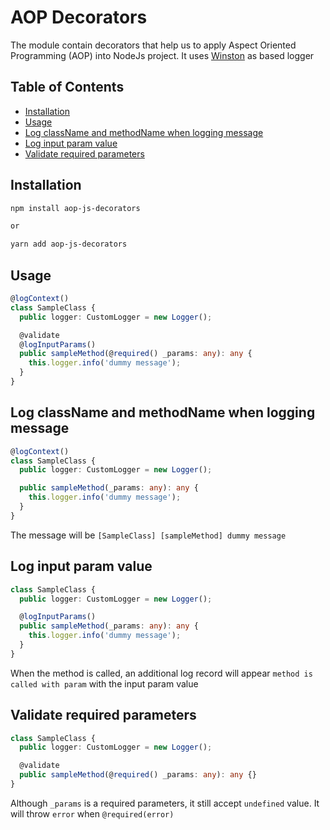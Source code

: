 # AOP Decorators

The module contain decorators that help us to apply Aspect Oriented Programming (AOP) into NodeJs project. It uses [Winston](https://www.npmjs.com/package/winston) as based logger

## Table of Contents

- [Installation](#installation)
- [Usage](#usage)
- [Log className and methodName when logging message](#logContext)
- [Log input param value](#logInputParam)
- [Validate required parameters](#validateRequiredParams)

<a name="installation"></a>

## Installation

```bash
npm install aop-js-decorators

or

yarn add aop-js-decorators
```

<a name="usage"></a>

## Usage

```Typescript
@logContext()
class SampleClass {
  public logger: CustomLogger = new Logger();

  @validate
  @logInputParams()
  public sampleMethod(@required() _params: any): any {
    this.logger.info('dummy message');
  }
}
```

<a name="logContext"></a>

## Log className and methodName when logging message

```Typescript
@logContext()
class SampleClass {
  public logger: CustomLogger = new Logger();

  public sampleMethod(_params: any): any {
    this.logger.info('dummy message');
  }
}
```

The message will be `[SampleClass] [sampleMethod] dummy message`

<a name="logInputParam"></a>

## Log input param value

```Typescript
class SampleClass {
  public logger: CustomLogger = new Logger();

  @logInputParams()
  public sampleMethod(_params: any): any {
    this.logger.info('dummy message');
  }
}
```

When the method is called, an additional log record will appear `method is called with param` with the input param value

<a name="validateRequiredParams"></a>

## Validate required parameters

```Typescript
class SampleClass {
  public logger: CustomLogger = new Logger();

  @validate
  public sampleMethod(@required() _params: any): any {}
}
```

Although `_params` is a required parameters, it still accept `undefined` value.
It will throw `error` when `@required(error)`

